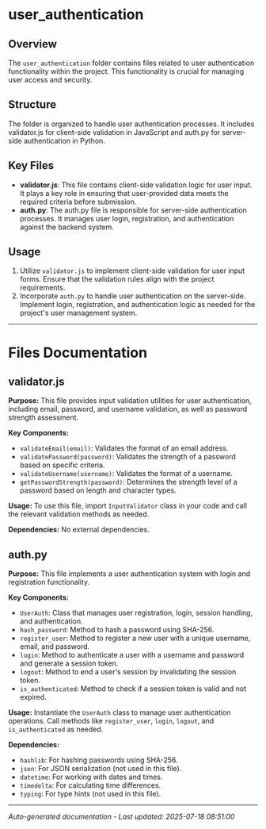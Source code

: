 # user_authentication

## Overview
The `user_authentication` folder contains files related to user authentication functionality within the project. This functionality is crucial for managing user access and security.

## Structure
The folder is organized to handle user authentication processes. It includes validator.js for client-side validation in JavaScript and auth.py for server-side authentication in Python.

## Key Files
- **validator.js**: This file contains client-side validation logic for user input. It plays a key role in ensuring that user-provided data meets the required criteria before submission.
- **auth.py**: The auth.py file is responsible for server-side authentication processes. It manages user login, registration, and authentication against the backend system.

## Usage
1. Utilize `validator.js` to implement client-side validation for user input forms. Ensure that the validation rules align with the project requirements.
2. Incorporate `auth.py` to handle user authentication on the server-side. Implement login, registration, and authentication logic as needed for the project's user management system.

---

# Files Documentation

## validator.js

**Purpose:** This file provides input validation utilities for user authentication, including email, password, and username validation, as well as password strength assessment.

**Key Components:**
- `validateEmail(email)`: Validates the format of an email address.
- `validatePassword(password)`: Validates the strength of a password based on specific criteria.
- `validateUsername(username)`: Validates the format of a username.
- `getPasswordStrength(password)`: Determines the strength level of a password based on length and character types.

**Usage:** To use this file, import `InputValidator` class in your code and call the relevant validation methods as needed.

**Dependencies:** No external dependencies.

## auth.py

**Purpose:** This file implements a user authentication system with login and registration functionality.

**Key Components:**
- `UserAuth`: Class that manages user registration, login, session handling, and authentication.
- `hash_password`: Method to hash a password using SHA-256.
- `register_user`: Method to register a new user with a unique username, email, and password.
- `login`: Method to authenticate a user with a username and password and generate a session token.
- `logout`: Method to end a user's session by invalidating the session token.
- `is_authenticated`: Method to check if a session token is valid and not expired.

**Usage:** Instantiate the `UserAuth` class to manage user authentication operations. Call methods like `register_user`, `login`, `logout`, and `is_authenticated` as needed.

**Dependencies:** 
- `hashlib`: For hashing passwords using SHA-256.
- `json`: For JSON serialization (not used in this file).
- `datetime`: For working with dates and times.
- `timedelta`: For calculating time differences.
- `typing`: For type hints (not used in this file).

---
*Auto-generated documentation - Last updated: 2025-07-18 08:51:00*
